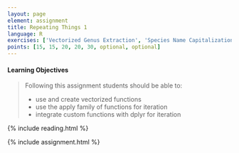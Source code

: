 ```yaml
---
layout: page
element: assignment
title: Repeating Things 1
language: R
exercises: ['Vectorized Genus Extraction', 'Species Name Capitalization with Apply', 'Size Estimates Vectorized', 'Size Estimates By Name Apply', 'Tree Biomass Challenge', 'Crown Volume Calculation', 'Climate Space Iteration']
points: [15, 15, 20, 20, 30, optional, optional]
---
```


#### Learning Objectives

> Following this assignment students should be able to:
>
> - use and create vectorized functions
> - use the apply family of functions for iteration
> - integrate custom functions with dplyr for iteration

{% include reading.html %}

{% include assignment.html %}
